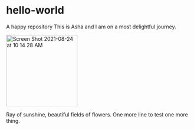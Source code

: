 # hello-world
A happy repository
This is Asha and I am on a most delightful journey.

<img width="193" alt="Screen Shot 2021-08-24 at 10 14 28 AM" src="https://user-images.githubusercontent.com/53590191/135696395-1eae5488-010d-46c8-b8f5-74076e89c884.png">

Ray of sunshine, beautiful fields of flowers.
One more line to test one more thing.
